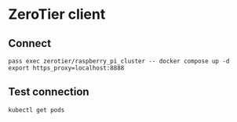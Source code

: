 # ZeroTier client

## Connect

```shell
pass exec zerotier/raspberry_pi_cluster -- docker compose up -d
export https_proxy=localhost:8888
```

## Test connection

```shell
kubectl get pods
```
